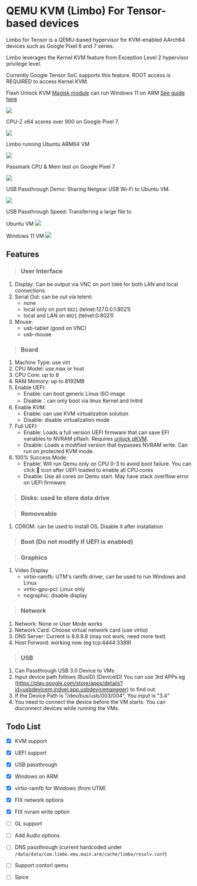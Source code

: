 # QEMU KVM (Limbo) For Tensor-based devices 

Limbo for Tensor is a QEMU-based hypervisor for KVM-enabled AArch64 devices such as Google Pixel 6 and 7 series.

Limbo leverages the Kernel KVM feature from Exception Level 2 hypervisor privilege level.

Currently Google Tensor SoC supports this feature. ROOT access is REQUIRED to access Kernel KVM.


Flash Unlock KVM [Magisk module](https://github.com/wasdwasd0105/limbo_tensor/releases/download/v0.5.0/unlock_kvm_magisk.zip) can run Windows 11 on ARM [See guide here](https://github.com/wasdwasd0105/limbo_tensor/blob/master/docs/windows11arm.md)

![](https://github.com/wasdwasd0105/limbo_tensor/blob/master/pics/win11arm.png?raw=true)

CPU-Z x64 scores over 900 on Google Pixel 7.

![](https://github.com/wasdwasd0105/limbo_tensor/blob/master/pics/win11_cpuz_x64.png?raw=true)

Limbo running Ubuntu ARM64 VM

![](https://github.com/wasdwasd0105/limbo_tensor/blob/master/pics/Screenshot_20221024-022640.png?raw=true)

Passmark CPU & Mem test on Google Pixel 7

![](https://github.com/wasdwasd0105/limbo_tensor/blob/master/pics/passmark_8cores.png?raw=true)

USB Passthrough Demo: Sharing Netgear USB Wi-Fi to Ubuntu VM.

![](https://github.com/wasdwasd0105/limbo_tensor/blob/master/pics/usb_demo.png?raw=true)



USB Passthrough Speed: Transferring a large file to

Ubuntu VM
![](https://github.com/wasdwasd0105/limbo_tensor/blob/master/pics/usb_demo2.png?raw=true)

Windows 11 VM
![](https://github.com/wasdwasd0105/limbo_tensor/blob/master/pics/usb_demo_win11.png?raw=true)

## Features

>### User Interface 
1. Display: Can be output via VNC on port `5900` for both LAN and local connections.
2. Serial Out: can be out via telent:
    - none
    - local only on port `8021` (telnet:127.0.0.1:8021)
    - local and LAN on `8021` (telnet:0:8021)
3. Mouse:
   - usb-tablet (good on VNC)
   - usb-mouse

>### Board 
1. Machine Type: use virt
2. CPU Model: use max or host
3. CPU Core: up to 8
4. RAM Momory: up to 8192MB
5. Enable UEFI:
   - Enable: can boot generic Linux ISO image
   - Disable：can only boot via linux Kernel and Initrd
6. Enable KVM:
   - Enable: can use KVM virtualization solution
   - Disable: disable virtualization mode
7. Full UEFI:
   - Enable: Loads a full version UEFI firmware that can save EFI variables to NVRAM pflash. Requires [unlock pKVM](https://github.com/wasdwasd0105/limbo_tensor/blob/master/docs/unlock-pkvm.md).
   - Disable: Loads a modified version that bypasses NVRAM write. Can run on protected KVM mode.
8. 100% Success Mode:
   - Enable: Will run Qemu only on CPU 0-3 to avoid boot failure. You can click 🚀 icon after UEFI loaded to enable all CPU cores
   - Disable: Use all cores on Qemu start. May have stack overflow error on UEFI firmware

>### Disks: used to store data drive

>### Removeable 
1. CDROM: can be used to install OS. Disable it after installation

>### Boot (Do not modify if UEFI is enabled)

>### Graphics
1. Video Display
    - virtio-ramfb: UTM's ramfb driver, can be used to run Windows and Linux
    - virtio-gpu-pci: Linux only
    - nographic: disable display

>### Network
1. Network: None or User Mode works
2. Network Card: Choose virtual network card (use virtio)
3. DNS Server: Current is 8.8.8.8 (may not work, need more test)
4. Host Forword: working now (eg tcp:4444:3389)

>### USB
1. Can Passthrough USB 3.0 Device to VMs
2. Input device path follows (BusID).(DeviceID) You can use 3rd APPs eg (https://play.google.com/store/apps/details?id=usbdevicem.indvel.app.usbdevicemanager) to find out.
3. If the Device Path is "/dev/bus/usb/003/004", You input is "3.4"
4. You need to connect the device before the VM starts. You can disconnect devices while running the VMs.


## Todo List
- [x] KVM support
- [x] UEFI support
- [x] USB passthrough
- [x] Windows on ARM
- [x] virtio-ramfb for Windows (from UTM)
- [x] FIX network options
- [x] FIX nvram write option
- [ ] GL support
- [ ] Add Audio options
- [ ] DNS passthrough (current hardcoded under `/data/data/com.limbo.emu.main.arm/cache/limbo/resolv.conf`)
- [ ] Support contorl qemu
- [ ] Spice 


